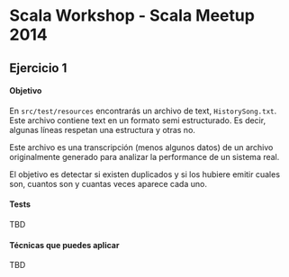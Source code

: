 
# Scala Workshop - Scala Meetup 2014

## Ejercicio 1

#### Objetivo

En `src/test/resources` encontrarás un archivo de text, `HistorySong.txt`. Este archivo contiene text en un formato semi estructurado. Es decir, algunas líneas respetan una estructura y otras no.

Este archivo es una transcripción (menos algunos datos) de un archivo originalmente generado para analizar la performance de un sistema real.

El objetivo es detectar si existen duplicados y si los hubiere emitir cuales son, cuantos son y cuantas veces aparece cada uno.

#### Tests

TBD

#### Técnicas que puedes aplicar

TBD
